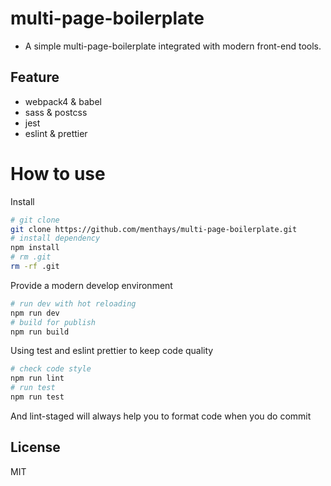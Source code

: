 # multi-page-boilerplate
- A simple multi-page-boilerplate integrated with modern front-end tools.

## Feature
- webpack4 & babel
- sass & postcss
- jest
- eslint & prettier

# How to use

Install

```bash
# git clone
git clone https://github.com/menthays/multi-page-boilerplate.git
# install dependency
npm install
# rm .git
rm -rf .git
```

Provide a modern develop environment

```bash
# run dev with hot reloading
npm run dev
# build for publish
npm run build
```

Using test and eslint prettier to keep code quality

```bash
# check code style
npm run lint
# run test
npm run test
```
And lint-staged will always help you to format code when you do commit

## License
MIT
